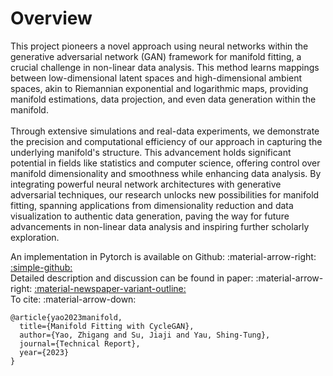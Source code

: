 # Overview

<div class="justify-text">
This project pioneers a novel approach using neural networks within the generative adversarial network (GAN) framework for manifold fitting, a crucial challenge in non-linear data analysis. This method learns mappings between low-dimensional latent spaces and high-dimensional ambient spaces, akin to Riemannian exponential and logarithmic maps, providing manifold estimations, data projection, and even data generation within the manifold.
<br><br>
Through extensive simulations and real-data experiments, we demonstrate the precision and computational efficiency of our approach in capturing the underlying manifold's structure. This advancement holds significant potential in fields like statistics and computer science, offering control over manifold dimensionality and smoothness while enhancing data analysis. By integrating powerful neural network architectures with generative adversarial techniques, our research unlocks new possibilities for manifold fitting, spanning applications from dimensionality reduction and data visualization to authentic data generation, paving the way for future advancements in non-linear data analysis and inspiring further scholarly exploration.
</div>

An implementation in Pytorch is available on Github: :material-arrow-right: <a href="https://github.com/zhigang-yao/MFCGAN" class="btn-href">:simple-github:</a>  
Detailed description and discussion can be found in paper: :material-arrow-right: <a href="" class="btn-href">:material-newspaper-variant-outline:</a>  
To cite: :material-arrow-down:
```
@article{yao2023manifold,
  title={Manifold Fitting with CycleGAN},
  author={Yao, Zhigang and Su, Jiaji and Yau, Shing-Tung},
  journal={Technical Report},
  year={2023}
}
```